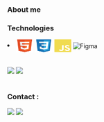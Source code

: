 ### About me  




### Technologies
<li>

<img align="center" alt="HTML" height="30" width="40" src="https://raw.githubusercontent.com/devicons/devicon/master/icons/html5/html5-original.svg"> 
<img align="center" alt="CSS" height="30" width="40" src="https://raw.githubusercontent.com/devicons/devicon/master/icons/css3/css3-original.svg">
<img align="center" alt="Js" height="30" width="40" src="https://raw.githubusercontent.com/devicons/devicon/master/icons/javascript/javascript-plain.svg">
<img align="center" alt="Figma" height="30" width="40" src="https://cdn.jsdelivr.net/gh/devicons/devicon/icons/figma/figma-original.svg">
</div>

</li>






<br>
 
 
  <br>

 <div align="center>
  <a href="https://github.com/caio-viniciusp">
  <img height="150em" src="https://github-readme-stats.vercel.app/api?username=caio-viniciusp&show_icons=true&theme=dracula&include_all_commits=true&count_private=true"/>
  <img height="150em" src="https://github-readme-stats.vercel.app/api/top-langs/?username=caio-viniciusp&layout=compact&langs_count=7&theme=dracula"/><br>
</div>
 
<br>

 
 
 ### Contact : 
  
  <a href="https:///www.linkedin.com/in/caioviniciusp/" target="_blank"><img src="https://img.shields.io/badge/-LinkedIn-%230077B5?style=for-the-badge&logo=linkedin&logoColor=white" target="_blank"></a> 
    <a href = "mailto:caiovinipinto@gmail.com"><img src="https://img.shields.io/badge/-Gmail-%23333?style=for-the-badge&logo=gmail&logoColor=white" target="_blank"></a>
     

 
 ##


